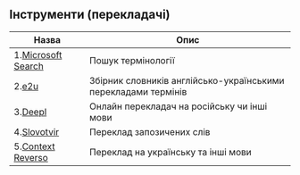 ## Інструменти (перекладачі)

| Назва                                                          | Опис                                                           |
| -------------------------------------------------------------- | -------------------------------------------------------------- |
| 1.[Microsoft Search](https://www.microsoft.com/en-us/language) | Пошук термінології                                             |
| 2.[e2u](https://e2u.org.ua/)                                   | Збірник словників англійсько-українськими перекладами термінів |
| 3.[Deepl](https://deepl.com)                                   | Онлайн перекладач на російську чи інші мови                    |
| 4.[Slovotvir](https://slovotvir.org.ua/)                       | Переклад запозичених слів                                      |
| 5.[Context Reverso](https://context.reverso.net)               | Переклад на українську та інші мови                            |